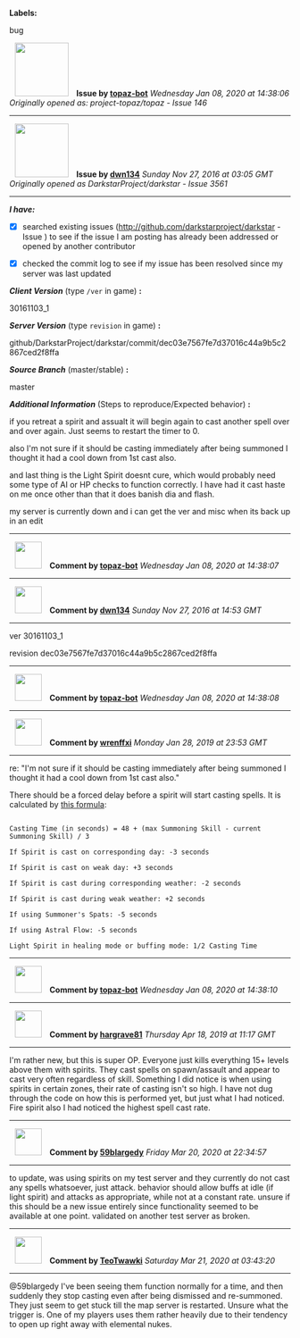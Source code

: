 **Labels:**

bug



<a href="https://github.com/topaz-bot"><img src="https://avatars3.githubusercontent.com/u/59651103?v=4" width="96" height="96" hspace="10"></img></a> **Issue by [topaz-bot](https://github.com/topaz-bot)**
_Wednesday Jan 08, 2020 at 14:38:06_
_Originally opened as: project-topaz/topaz - Issue 146_

----

<a href="https://github.com/dwn134"><img src="https://avatars3.githubusercontent.com/u/17234748?v=4"  width="96" height="96" hspace="10"></img></a> **Issue by [dwn134](https://github.com/dwn134)**
_Sunday Nov 27, 2016 at 03:05 GMT_
_Originally opened as DarkstarProject/darkstar - Issue 3561_

----

<!-- remove space and mark with 'x' between [] -->

**_I have:_**

- [x] searched existing issues (http://github.com/darkstarproject/darkstar - Issue ) to see if the issue I am posting has already been addressed or opened by another contributor
- [x] checked the commit log to see if my issue has been resolved since my server was last updated


<!-- Issues will be closed without being looked into if the following information is missing (unless its not applicable). -->

**_Client Version_** (type `/ver` in game) **:**
30161103_1

**_Server Version_** (type `revision` in game) **:**
github/DarkstarProject/darkstar/commit/dec03e7567fe7d37016c44a9b5c2867ced2f8ffa

**_Source Branch_** (master/stable) **:**
master

**_Additional Information_** (Steps to reproduce/Expected behavior) **:**
if you retreat a spirit and assualt it will begin again to cast another spell over and over again. Just seems to restart the timer to 0.
also I'm not sure if it should be casting immediately after being summoned I thought it had a cool down from 1st cast also.
and last thing is the Light Spirit doesnt cure, which would probably need some type of AI or HP checks to function correctly. I have had it cast haste on me once other than that it does banish dia and flash.

my server is currently down and i can get the ver and misc when its back up in an edit




----
<a href="https://github.com/topaz-bot"><img src="https://avatars3.githubusercontent.com/u/59651103?v=4" width="48" height="48" hspace="10"></img></a> **Comment by [topaz-bot](https://github.com/topaz-bot)**
_Wednesday Jan 08, 2020 at 14:38:07_

----

<a href="https://github.com/dwn134"><img src="https://avatars3.githubusercontent.com/u/17234748?v=4"  width="48" height="48" hspace="10"></img></a> **Comment by [dwn134](https://github.com/dwn134)**
_Sunday Nov 27, 2016 at 14:53 GMT_

----

ver 30161103_1

revision dec03e7567fe7d37016c44a9b5c2867ced2f8ffa



----
<a href="https://github.com/topaz-bot"><img src="https://avatars3.githubusercontent.com/u/59651103?v=4" width="48" height="48" hspace="10"></img></a> **Comment by [topaz-bot](https://github.com/topaz-bot)**
_Wednesday Jan 08, 2020 at 14:38:08_

----

<a href="https://github.com/wrenffxi"><img src="https://avatars1.githubusercontent.com/u/21246949?v=4"  width="48" height="48" hspace="10"></img></a> **Comment by [wrenffxi](https://github.com/wrenffxi)**
_Monday Jan 28, 2019 at 23:53 GMT_

----

re: "I'm not sure if it should be casting immediately after being summoned I thought it had a cool down from 1st cast also."

There should be a forced delay before a spirit will start casting spells.  It is calculated by [this formula](https://ffxiclopedia.fandom.com/wiki/Thunder_Spirit):
```
Casting Time (in seconds) = 48 + (max Summoning Skill - current Summoning Skill) / 3
If Spirit is cast on corresponding day: -3 seconds
If Spirit is cast on weak day: +3 seconds
If Spirit is cast during corresponding weather: -2 seconds
If Spirit is cast during weak weather: +2 seconds
If using Summoner's Spats: -5 seconds
If using Astral Flow: -5 seconds
Light Spirit in healing mode or buffing mode: 1/2 Casting Time
```



----
<a href="https://github.com/topaz-bot"><img src="https://avatars3.githubusercontent.com/u/59651103?v=4" width="48" height="48" hspace="10"></img></a> **Comment by [topaz-bot](https://github.com/topaz-bot)**
_Wednesday Jan 08, 2020 at 14:38:10_

----

<a href="https://github.com/hargrave81"><img src="https://avatars1.githubusercontent.com/u/4106934?v=4"  width="48" height="48" hspace="10"></img></a> **Comment by [hargrave81](https://github.com/hargrave81)**
_Thursday Apr 18, 2019 at 11:17 GMT_

----

I'm rather new, but this is super OP.  Everyone just kills everything 15+ levels above them with spirits.  They cast spells on spawn/assault and appear to cast very often regardless of skill.  Something I did notice is when using spirits in certain zones, their rate of casting isn't so high.  I have not dug through the code on how this is performed yet, but just what I had noticed.  Fire spirit also I had noticed the highest spell cast rate.



----
<a href="https://github.com/59blargedy"><img src="https://avatars0.githubusercontent.com/u/52636208?v=4" width="48" height="48" hspace="10"></img></a> **Comment by [59blargedy](https://github.com/59blargedy)**
_Friday Mar 20, 2020 at 22:34:57_

----

to update, was using spirits on my test server and they currently do not cast any spells whatsoever, just attack. behavior should allow buffs at idle (if light spirit) and attacks as appropriate, while not at a constant rate. unsure if this should be a new issue entirely since functionality seemed to be available at one point. validated on another test server as broken.


----
<a href="https://github.com/TeoTwawki"><img src="https://avatars0.githubusercontent.com/u/6871475?v=4" width="48" height="48" hspace="10"></img></a> **Comment by [TeoTwawki](https://github.com/TeoTwawki)**
_Saturday Mar 21, 2020 at 03:43:20_

----

@59blargedy I've been seeing them function normally for a time, and then suddenly they stop casting even after being dismissed and re-summoned. They just seem to get stuck till the map server is restarted. Unsure what the trigger is. One of my players uses them rather heavily due to their tendency to open up right away with elemental nukes.
